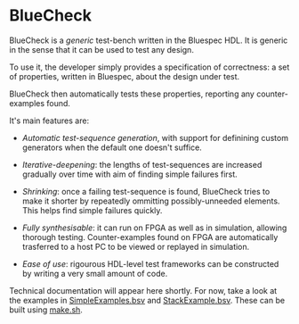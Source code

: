 BlueCheck
=========

BlueCheck is a *generic* test-bench written in the Bluespec HDL.  It
is generic in the sense that it can be used to test any design.

To use it, the developer simply provides a specification of
correctness: a set of properties, written in Bluespec, about the
design under test.

BlueCheck then automatically tests these properties, reporting any
counter-examples found.

It's main features are:

  * *Automatic test-sequence generation*, with support for definining
    custom generators when the default one doesn't suffice.

  * *Iterative-deepening*: the lengths of test-sequences are increased
    gradually over time with aim of finding simple failures first.

  * *Shrinking*: once a failing test-sequence is found, BlueCheck tries
    to make it shorter by repeatedly ommitting possibly-unneeded
    elements.  This helps find simple failures quickly.

  * *Fully synthesisable*: it can run on FPGA as well as in simulation,
    allowing thorough testing.  Counter-examples found on FPGA are
    automatically trasferred to a host PC to be viewed or replayed
    in simulation.

  * *Ease of use*: rigourous HDL-level test frameworks can be
    constructed by writing a very small amount of code.

Technical documentation will appear here shortly.  For now, take a
look at the examples in [SimpleExamples.bsv](SimpleExamples.bsv) and
[StackExample.bsv](StackExample.bsv).  These can be built using
[make.sh](make.sh).
